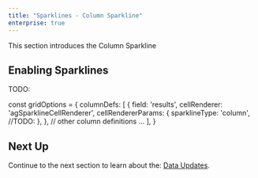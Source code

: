 ```yaml
---
title: "Sparklines - Column Sparkline"
enterprise: true
---
```


This section introduces the Column Sparkline

## Enabling Sparklines

TODO:

<snippet>
const gridOptions = {
    columnDefs: [ 
        {
            field: 'results',
            cellRenderer: 'agSparklineCellRenderer',
            cellRendererParams: {
                sparklineType: 'column',
                //TODO: 
            },
        }, 
        // other column definitions ...
    ],
}
</snippet>

<grid-example title='Column Sparkline' name='column-sparkline' type='generated' options='{ "enterprise": true, "exampleHeight": 585, "modules": ["clientside", "sparklines"] }'></grid-example>

## Next Up

Continue to the next section to learn about the: [Data Updates](/sparklines-data-updates/).
